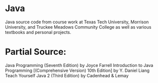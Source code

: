 # Java
Java source code from course work at Texas Tech University, Morrison University, and Truckee Meadows Community College as well as various textbooks and personal projects.

# Partial Source: 
Java Programming (Seventh Edition) by Joyce Farrell
Introduction to Java Programming [(Comprehensive Version) 10th Edition] by Y. Daniel Liang
Teach Yourself Java 2 (Third Edition) by Cadenhead & Lemay

